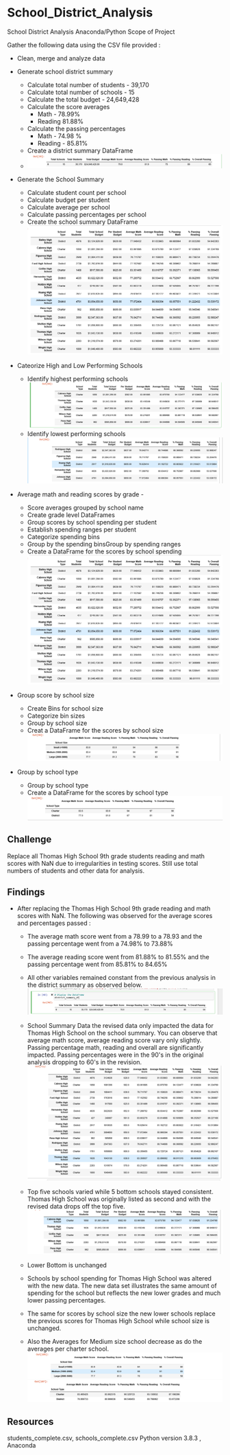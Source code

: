 # School_District_Analysis
School District Analysis Anaconda/Python
Scope of Project 

Gather the following data using the CSV file provided  : 
* Clean, merge and analyze data
* Generate school district summary 
    * Calculate total number of students - 39,170
    * Calculate total number of schools - 15 
    * Calculate the total budget - 24,649,428
    * Calculate the score averages 
        * Math - 78.99%
        * Reading 81.88%
    * Calculate the passing percentages
        * Math - 74.98 %
        * Reading - 85.81%
    * Create a district summary DataFrame
    * ![School District Summary](DistrictSummary.png)
	
 * Generate the School Summary 
    * Calculate student count per school    
    * Calculate budget per student
    * Calculate average per school   	
    * Calculate passing percentages per school    	 
    * Create the school summary DataFrame
    	![School Summary Data](perschoolDataFrame.png)
    
 * Cateorize High and Low Performing Schools 
     * Identify highest performing schools
     	 ![Top Five](TOPFIVE.png)	
    * Identify lowest performing schools
    	 ![Bottom Five](BOTTOMFIVE.png)   
	
 * Average math and reading scores by grade - 
    * Score averages grouped by school name    
    * Create grade level DataFrames 
    * Group scores by school spending per student
    * Establish spending ranges per student
    * Categorize spending bins
    * Group by the spending binsGroup by spending ranges
    * Create a DataFrame for the scores by school spending
    	![Scores by School Spending](perschoolDataFrame.png)
    	
 * Group score by school size 
   * Create Bins for school size
   * Categorize bin sizes
   * Group by school size
   * Creat a DataFrame for the scores by school size
    	![Scores by School Size](Scoresbyschoolsize.png)
	
 * Group by school type 
    * Group by school type
    * Create a DataFrame for the scores by school type
    	![Scores by School Type](Scoresbyschooltype.png)
	
 ## Challenge 
 Replace all Thomas High School 9th grade students reading and math scores with NaN due to irregularities in testing scores. Still use total numbers of students and other data for analysis. 
 
 ## Findings 
 * After replacing the Thomas High School 9th grade reading and math scores with NaN. The following was observed for the average scores and percentages passed :
    * The average math score went from a 78.99 to a 78.93 and the passing percentage went from a 74.98% to 73.88%
    * The average reading score went from 81.88% to 81.55% and the passing percentage went from 85.81% to 84.65%
    * All other variables remained constant from the previous analysis in the district summary as observed below.
    	![District Summary Revised](districtSummaryrevised.png)
    * School Summary Data the revised data only impacted the data for Thomas High School on the school summary. You can observe that average math score, average reading score vary only slightly. Passing percentage math, reading and overall are significantly impacted. Passing percentages were in the 90's in the original analysis dropping to 60's in the revision. 
 	![School Summary Revised](PerSchoolSummaryRevised.png)

    * Top five schools varied while 5 bottom schools stayed consistent. Thomas High School was originally listed as second and with the revised data drops off the top five.
    	![Top Five Revised](TOPFIVErevised.png)
    * Lower Bottom is unchanged 
    * Schools by school spending for Thomas High School was altered with the new data. The new data set illustrates the same amount of spending for the school but reflects the new lower grades and much lower passing percentages. 
    * The same for scores by school size the new lower schools replace the previous scores for Thomas High School while school size is unchanged. 
    
    * Also the Averages for Medium size school decrease as do the averages per charter school. 
    	![Scores by School Size Revised](SchoolSizeAveragerevised.png)
	![Scores by School Type Revised](Sizebyschooltyperevised.png)
    
    


## Resources
students_complete.csv, schools_complete.csv
Python version 3.8.3 , Anaconda 

